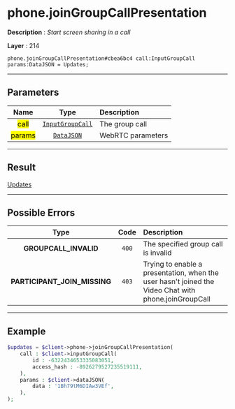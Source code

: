 # phone.joinGroupCallPresentation

**Description** : *Start screen sharing in a call*

**Layer** : 214

```tl
phone.joinGroupCallPresentation#cbea6bc4 call:InputGroupCall params:DataJSON = Updates;
```

---

## Parameters

| Name | Type | Description |
| :---: | :---: | :--- |
| <mark>call</mark> | [`InputGroupCall`](type/InputGroupCall) | The group call |
| <mark>params</mark> | [`DataJSON`](type/DataJSON) | WebRTC parameters |

---

## Result

[Updates](type/Updates)

---

## Possible Errors

| Type | Code | Description |
| :---: | :---: | :--- |
| **GROUPCALL_INVALID** | `400` | The specified group call is invalid |
| **PARTICIPANT_JOIN_MISSING** | `403` | Trying to enable a presentation, when the user hasn't joined the Video Chat with phone.joinGroupCall |

---

## Example

```php
$updates = $client->phone->joinGroupCallPresentation(
	call : $client->inputGroupCall(
		id : -6322434653335083051,
		access_hash : -8926279527235519111,
	),
	params : $client->dataJSON(
		data : '1Bh79tM6DIAw3VEf',
	),
);
```